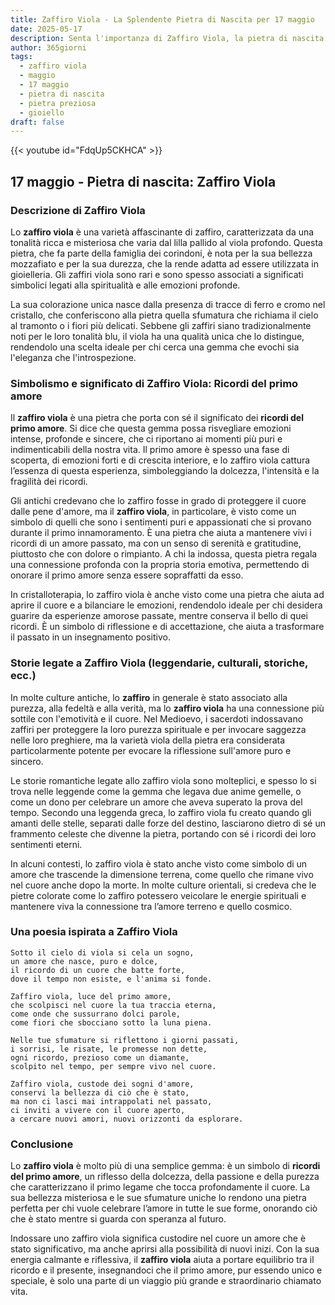 ```yaml
---
title: Zaffiro Viola - La Splendente Pietra di Nascita per 17 maggio
date: 2025-05-17
description: Senta l'importanza di Zaffiro Viola, la pietra di nascita di 17 maggio che simboleggia Ricordi del primo amore. Lasci che la sua bellezza e il suo significato illuminino la sua giornata.
author: 365giorni
tags:
  - zaffiro viola
  - maggio
  - 17 maggio
  - pietra di nascita
  - pietra preziosa
  - gioiello
draft: false
---
```


{{< youtube id="FdqUp5CKHCA" >}}


## 17 maggio - Pietra di nascita: Zaffiro Viola

### Descrizione di Zaffiro Viola

Lo **zaffiro viola** è una varietà affascinante di zaffiro, caratterizzata da una tonalità ricca e misteriosa che varia dal lilla pallido al viola profondo. Questa pietra, che fa parte della famiglia dei corindoni, è nota per la sua bellezza mozzafiato e per la sua durezza, che la rende adatta ad essere utilizzata in gioielleria. Gli zaffiri viola sono rari e sono spesso associati a significati simbolici legati alla spiritualità e alle emozioni profonde.

La sua colorazione unica nasce dalla presenza di tracce di ferro e cromo nel cristallo, che conferiscono alla pietra quella sfumatura che richiama il cielo al tramonto o i fiori più delicati. Sebbene gli zaffiri siano tradizionalmente noti per le loro tonalità blu, il viola ha una qualità unica che lo distingue, rendendolo una scelta ideale per chi cerca una gemma che evochi sia l'eleganza che l'introspezione.

### Simbolismo e significato di Zaffiro Viola: Ricordi del primo amore

Il **zaffiro viola** è una pietra che porta con sé il significato dei **ricordi del primo amore**. Si dice che questa gemma possa risvegliare emozioni intense, profonde e sincere, che ci riportano ai momenti più puri e indimenticabili della nostra vita. Il primo amore è spesso una fase di scoperta, di emozioni forti e di crescita interiore, e lo zaffiro viola cattura l’essenza di questa esperienza, simboleggiando la dolcezza, l'intensità e la fragilità dei ricordi.

Gli antichi credevano che lo zaffiro fosse in grado di proteggere il cuore dalle pene d'amore, ma il **zaffiro viola**, in particolare, è visto come un simbolo di quelli che sono i sentimenti puri e appassionati che si provano durante il primo innamoramento. È una pietra che aiuta a mantenere vivi i ricordi di un amore passato, ma con un senso di serenità e gratitudine, piuttosto che con dolore o rimpianto. A chi la indossa, questa pietra regala una connessione profonda con la propria storia emotiva, permettendo di onorare il primo amore senza essere sopraffatti da esso.

In cristalloterapia, lo zaffiro viola è anche visto come una pietra che aiuta ad aprire il cuore e a bilanciare le emozioni, rendendolo ideale per chi desidera guarire da esperienze amorose passate, mentre conserva il bello di quei ricordi. È un simbolo di riflessione e di accettazione, che aiuta a trasformare il passato in un insegnamento positivo.

### Storie legate a Zaffiro Viola (leggendarie, culturali, storiche, ecc.)

In molte culture antiche, lo **zaffiro** in generale è stato associato alla purezza, alla fedeltà e alla verità, ma lo **zaffiro viola** ha una connessione più sottile con l'emotività e il cuore. Nel Medioevo, i sacerdoti indossavano zaffiri per proteggere la loro purezza spirituale e per invocare saggezza nelle loro preghiere, ma la varietà viola della pietra era considerata particolarmente potente per evocare la riflessione sull'amore puro e sincero.

Le storie romantiche legate allo zaffiro viola sono molteplici, e spesso lo si trova nelle leggende come la gemma che legava due anime gemelle, o come un dono per celebrare un amore che aveva superato la prova del tempo. Secondo una leggenda greca, lo zaffiro viola fu creato quando gli amanti delle stelle, separati dalle forze del destino, lasciarono dietro di sé un frammento celeste che divenne la pietra, portando con sé i ricordi dei loro sentimenti eterni.

In alcuni contesti, lo zaffiro viola è stato anche visto come simbolo di un amore che trascende la dimensione terrena, come quello che rimane vivo nel cuore anche dopo la morte. In molte culture orientali, si credeva che le pietre colorate come lo zaffiro potessero veicolare le energie spirituali e mantenere viva la connessione tra l’amore terreno e quello cosmico.

### Una poesia ispirata a Zaffiro Viola

```
Sotto il cielo di viola si cela un sogno,  
un amore che nasce, puro e dolce,  
il ricordo di un cuore che batte forte,  
dove il tempo non esiste, e l'anima si fonde.

Zaffiro viola, luce del primo amore,  
che scolpisci nel cuore la tua traccia eterna,  
come onde che sussurrano dolci parole,  
come fiori che sbocciano sotto la luna piena.

Nelle tue sfumature si riflettono i giorni passati,  
i sorrisi, le risate, le promesse non dette,  
ogni ricordo, prezioso come un diamante,  
scolpito nel tempo, per sempre vivo nel cuore.

Zaffiro viola, custode dei sogni d'amore,  
conservi la bellezza di ciò che è stato,  
ma non ci lasci mai intrappolati nel passato,  
ci inviti a vivere con il cuore aperto,  
a cercare nuovi amori, nuovi orizzonti da esplorare.
```

### Conclusione

Lo **zaffiro viola** è molto più di una semplice gemma: è un simbolo di **ricordi del primo amore**, un riflesso della dolcezza, della passione e della purezza che caratterizzano il primo legame che tocca profondamente il cuore. La sua bellezza misteriosa e le sue sfumature uniche lo rendono una pietra perfetta per chi vuole celebrare l’amore in tutte le sue forme, onorando ciò che è stato mentre si guarda con speranza al futuro.

Indossare uno zaffiro viola significa custodire nel cuore un amore che è stato significativo, ma anche aprirsi alla possibilità di nuovi inizi. Con la sua energia calmante e riflessiva, il **zaffiro viola** aiuta a portare equilibrio tra il ricordo e il presente, insegnandoci che il primo amore, pur essendo unico e speciale, è solo una parte di un viaggio più grande e straordinario chiamato vita.